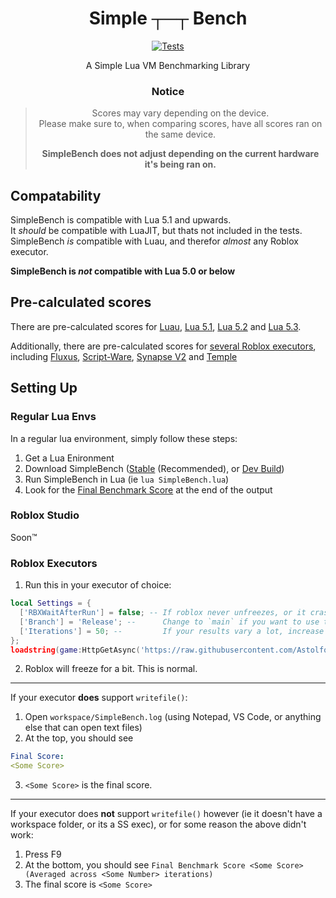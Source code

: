 <span align="center">

# Simple ┬─┬ Bench

[![Tests](https://github.com/AstolfoBrew/SimpleBench/actions/workflows/tests.yml/badge.svg)](https://github.com/AstolfoBrew/SimpleBench/actions/workflows/tests.yml)

A Simple Lua VM Benchmarking Library

### Notice

> Scores may vary depending on the device.<br/>
> Please make sure to, when comparing scores, have all scores ran on the same device.
>
> **SimpleBench does not adjust depending on the current hardware it's being ran on.**

</span>

## Compatability

SimpleBench is compatible with Lua 5.1 and upwards.<br/>
It _should_ be compatible with LuaJIT, but thats not included in the tests.<br/>
SimpleBench _is_ compatible with Luau, and therefor _almost_ any Roblox executor.

**SimpleBench is _not_ compatible with Lua 5.0 or below**

## Pre-calculated scores

There are pre-calculated scores for [Luau](out/lua-luau.log), [Lua 5.1](out/lua-5.1.log), [Lua 5.2](out/lua-5.2.log) and [Lua 5.3](out/lua-5.3.log).

Additionally, there are pre-calculated scores for [several Roblox executors](https://github.com/AstolfoBrew/SimpleBench/tree/main/out/Roblox), including [Fluxus](https://github.com/AstolfoBrew/SimpleBench/tree/main/out/Roblox/Fluxus), [Script-Ware](https://github.com/AstolfoBrew/SimpleBench/tree/main/out/Roblox/Script-Ware), [Synapse V2](https://github.com/AstolfoBrew/SimpleBench/tree/main/out/Roblox/Synapse%20v2) and [Temple](https://github.com/AstolfoBrew/SimpleBench/tree/main/out/Roblox/Temple)

## Setting Up

### Regular Lua Envs

In a regular lua environment, simply follow these steps:

1. Get a Lua Enironment
2. Download SimpleBench ([Stable](https://github.com/AstolfoBrew/SimpleBench/releases/latest/download/SimpleBench.lua) (Recommended), or [Dev Build](https://github.com/AstolfoBrew/SimpleBench/blob/main/SimpleBench.lua))
3. Run SimpleBench in Lua (ie `lua SimpleBench.lua`)
4. Look for the [Final Benchmark Score](https://github.com/AstolfoBrew/SimpleBench/blob/75f4e659bd86e26bfa5a32d3bbc1de5793161442/out/lua-5.3.log#L999) at the end of the output

### Roblox Studio

Soon:tm:

### Roblox Executors

1. Run this in your executor of choice:

```lua
local Settings = {
  ['RBXWaitAfterRun'] = false; -- If roblox never unfreezes, or it crashes, change false here to true.
  ['Branch'] = 'Release'; --      Change to `main` if you want to use the latest development version. Please note that it's score may be different between commits.
  ['Iterations'] = 50; --         If your results vary a lot, increase this. If, with RBXWaitAfterRun, it takes way too long, you can lower this number, however this will make the result less accurate.
};
loadstring(game:HttpGetAsync('https://raw.githubusercontent.com/AstolfoBrew/SimpleBench/main/RBXExecutorLoader.lua'), 'RBXExecutorLoader.lua')(Settings);
```

2. Roblox will freeze for a bit. This is normal.

---

If your executor **does** support `writefile()`:

1. Open `workspace/SimpleBench.log` (using Notepad, VS Code, or anything else that can open text files)
2. At the top, you should see

```yml
Final Score:
<Some Score>
```

3. `<Some Score>` is the final score.

---

If your executor does **not** support `writefile()` however (ie it doesn't have a workspace folder, or its a SS exec), or for some reason the above didn't work:

1. Press F9
2. At the bottom, you should see `Final Benchmark Score <Some Score> (Averaged across <Some Number> iterations)`
3. The final score is `<Some Score>`
